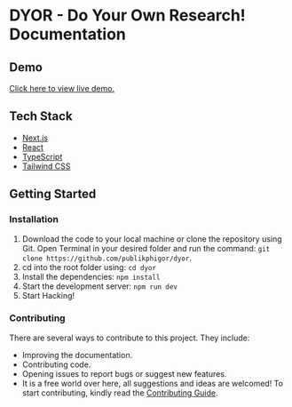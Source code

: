 # DYOR - Do Your Own Research! Documentation

## Demo

[Click here to view live demo.](https://cryptodyor.vercel.app/)

## Tech Stack

- [Next.js](https://nextjs.org/)
- [React](https://reactjs.org/)
- [TypeScript](https://www.typescriptlang.org/)
- [Tailwind CSS](https://tailwindcss.com/)

## Getting Started

### Installation

1.  Download the code to your local machine or clone the repository using Git.
    Open Terminal in your desired folder and run the command:
    `git clone https://github.com/publikphigor/dyor`.
1.  cd into the root folder using:
    `cd dyor`
1.  Install the dependencies:
    `npm install`
1.  Start the development server:
    `npm run dev`
1.  Start Hacking!

### Contributing

There are several ways to contribute to this project. They include:

- Improving the documentation.
- Contributing code.
- Opening issues to report bugs or suggest new features.
- It is a free world over here, all suggestions and ideas are welcomed!
  To start contributing, kindly read the [Contributing Guide](https://github.com/publikphigor/dyor).
